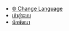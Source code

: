 * [🌐 Change Language](/en/)
* [เข้าสู่ระบบ](https://space.itforge.io)
* [นักพัฒนา](https://docs.space.itforge.io)
